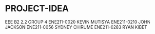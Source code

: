 # PROJECT-IDEA
EEE B2 2.2 GROUP 4
ENE211-0020 KEVIN MUTISYA
ENE211-0210 JOHN JACKSON
ENE211-0056 SYDNEY CHIRUME
ENE211-0283 RYAN KIBET
